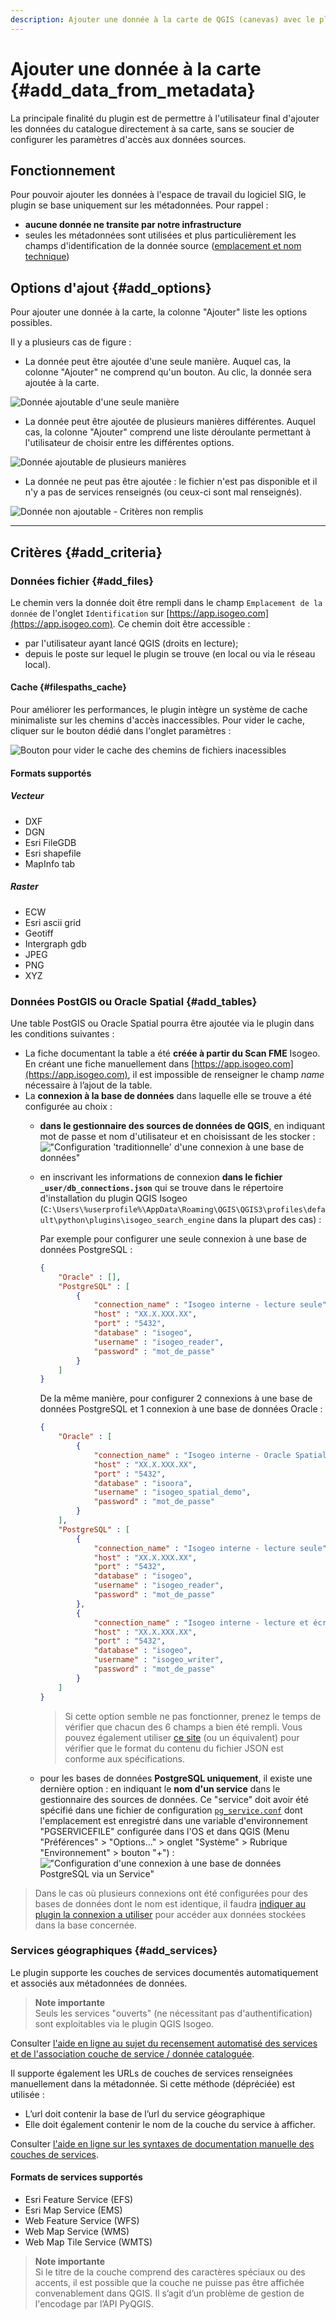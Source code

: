 ```yaml
---
description: Ajouter une donnée à la carte de QGIS (canevas) avec le plugin Isogeo
---
```


# Ajouter une donnée à la carte {#add_data_from_metadata}

La principale finalité du plugin est de permettre à l'utilisateur final d'ajouter les données du catalogue directement à sa carte, sans se soucier de configurer les paramètres d'accès aux données sources.

## Fonctionnement

Pour pouvoir ajouter les données à l'espace de travail du logiciel SIG, le plugin se base uniquement sur les métadonnées. Pour rappel :

* **aucune donnée ne transite par notre infrastructure**
* seules les métadonnées sont utilisées et plus particulièrement les champs d'identification de la donnée source ([emplacement et nom technique](https://help.isogeo.com/admin/fr/features/documentation/md_identification.html#emplacement--nom-de-la-donn%C3%A9e))

## Options d&apos;ajout {#add_options}

Pour ajouter une donnée à la carte, la colonne "Ajouter" liste les options possibles.

Il y a plusieurs cas de figure :

* La donnée peut être ajoutée d'une seule manière. Auquel cas, la colonne "Ajouter" ne comprend qu'un bouton. Au clic, la donnée sera ajoutée à la carte.

![Donn&eacute;e ajoutable d&apos;une seule mani&egrave;re](/assets/search_results_addOk_one_fr.png)

* La donnée peut être ajoutée de plusieurs manières différentes. Auquel cas, la colonne "Ajouter" comprend une liste déroulante permettant à l'utilisateur de choisir entre les différentes options.

![Donnée ajoutable de plusieurs manières](/assets/search_results_add_OK_multi_fr.png)

* La donnée ne peut pas être ajoutée : le fichier n'est pas disponible et il n'y a pas de services renseignés \(ou ceux-ci sont mal renseignés\).

![Donnée non ajoutable - Critères non remplis](/assets/search_results_addNot_fr.png)

---

## Critères {#add_criteria}

### Données fichier {#add_files}

Le chemin vers la donnée doit être rempli dans le champ `Emplacement de la donnée` de l'onglet `Identification` sur [https://app.isogeo.com](https://app.isogeo.com). Ce chemin doit être accessible :

* par l'utilisateur ayant lancé QGIS \(droits en lecture\);
* depuis le poste sur lequel le plugin se trouve \(en local ou via le réseau local\).

#### Cache {#filespaths_cache}

Pour améliorer les performances, le plugin intègre un système de cache minimaliste sur les chemins d'accès inaccessibles. Pour vider le cache, cliquer sur le bouton dédié dans l'onglet paramètres :

![Bouton pour vider le cache des chemins de fichiers inacessibles](/assets/settings_cache_trash_fr.png)

#### Formats supportés

##### Vecteur

* DXF
* DGN
* Esri FileGDB
* Esri shapefile
* MapInfo tab

##### Raster

* ECW
* Esri ascii grid
* Geotiff
* Intergraph gdb
* JPEG
* PNG
* XYZ

### Données PostGIS ou Oracle Spatial {#add_tables}

Une table PostGIS ou Oracle Spatial pourra être ajoutée via le plugin dans les conditions suivantes :

* La fiche documentant la table a été **créée à partir du Scan FME** Isogeo. En créant une fiche manuellement dans [https://app.isogeo.com](https://app.isogeo.com), il est impossible de renseigner le champ _name_ nécessaire à l’ajout de la table.
* La **connexion à la base de données** dans laquelle elle se trouve a été configurée au choix :
  * **dans le gestionnaire des sources de données de QGIS**, en indiquant mot de passe et nom d'utilisateur et en choisissant de les stocker :
  !["Configuration 'traditionnelle' d'une connexion à une base de données"](/assets/display_postgis_dbconnection_tradi.png)
  * en inscrivant les informations de connexion **dans le fichier `_user/db_connections.json`** qui se trouve dans le répertoire d'installation du plugin QGIS Isogeo (`C:\Users\%userprofile%\AppData\Roaming\QGIS\QGIS3\profiles\default\python\plugins\isogeo_search_engine` dans la plupart des cas) :

    Par exemple pour configurer une seule connexion à une base de données PostgreSQL :

    ```json
    {
        "Oracle" : [],
        "PostgreSQL" : [
            {
                "connection_name" : "Isogeo interne - lecture seule",
                "host" : "XX.X.XXX.XX",
                "port" : "5432", 
                "database" : "isogeo",
                "username" : "isogeo_reader",
                "password" : "mot_de_passe"
            }
        ]
    }
    ```

    De la même manière, pour configurer 2 connexions à une base de données PostgreSQL et 1 connexion à une base de données Oracle :

    ```json
    {
        "Oracle" : [
            {
                "connection_name" : "Isogeo interne - Oracle Spatial démonstration",
                "host" : "XX.X.XXX.XX",
                "port" : "5432", 
                "database" : "isoora",
                "username" : "isogeo_spatial_demo",
                "password" : "mot_de_passe"
            }
        ],
        "PostgreSQL" : [
            {
                "connection_name" : "Isogeo interne - lecture seule",
                "host" : "XX.X.XXX.XX",
                "port" : "5432", 
                "database" : "isogeo",
                "username" : "isogeo_reader",
                "password" : "mot_de_passe"
            },
            {
                "connection_name" : "Isogeo interne - lecture et écriture",
                "host" : "XX.X.XXX.XX",
                "port" : "5432", 
                "database" : "isogeo",
                "username" : "isogeo_writer",
                "password" : "mot_de_passe"
            }
        ]
    }
    ```

    > Si cette option semble ne pas fonctionner, prenez le temps de vérifier que chacun des 6 champs a bien été rempli. Vous pouvez également utiliser [ce site](https://jsonformatter.curiousconcept.com/#) (ou un équivalent) pour vérifier que le format du contenu du fichier JSON est conforme aux spécifications.

  * pour les bases de données **PostgreSQL uniquement**, il existe une dernière option : en indiquant le **nom d'un service** dans le gestionnaire des sources de données. Ce "service" doit avoir été spécifié dans une fichier de configuration [`pg_service.conf`](https://www.postgresql.org/docs/14/libpq-pgservice.html) dont l'emplacement est enregistré dans une variable d'environnement "PGSERVICEFILE" configurée dans l'OS et dans QGIS (Menu "Préférences" > "Options..." > onglet "Système" > Rubrique "Environnement" > bouton "+") :
  !["Configuration d'une connexion à une base de données PostgreSQL via un Service"](/assets/display_postgis_dbconnection_service.png)

> Dans le cas où plusieurs connexions ont été configurées pour des bases de données dont le nom est identique, il faudra [indiquer au plugin la connexion a utiliser](/usage/configuration.md#db_connections) pour accéder aux données stockées dans la base concernée.

### Services géographiques {#add_services}

Le plugin supporte les couches de services documentés automatiquement et associés aux métadonnées de données.

> **Note importante**  
> Seuls les services "ouverts" (ne nécessitant pas d'authentification) sont exploitables via le plugin QGIS Isogeo.

Consulter [l'aide en ligne au sujet du recensement automatisé des services et de l'association couche de service / donnée cataloguée](https://help.isogeo.com/admin/fr/features/inventory/md_services/srv_intro.html).

Il supporte également les URLs de couches de services renseignées manuellement dans la métadonnée. Si cette méthode \(dépréciée\) est utilisée :

* L’url doit contenir la base de l’url du service géographique
* Elle doit également contenir le nom de la couche du service à afficher.

Consulter [l'aide en ligne sur les syntaxes de documentation manuelle des couches de services](https://help.isogeo.com/admin/fr/features/publish/webservices.html).

#### Formats de services supportés

* Esri Feature Service \(EFS\)
* Esri Map Service \(EMS\)
* Web Feature Service \(WFS\)
* Web Map Service \(WMS\)
* Web Map Tile Service \(WMTS\)

> **Note importante**  
> Si le titre de la couche comprend des caractères spéciaux ou des accents, il est possible que la couche ne puisse pas être affichée convenablement dans QGIS. Il s’agit d’un problème de gestion de l'encodage par l’API PyQGIS.
